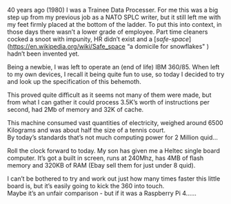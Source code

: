 40 years ago  (1980) I was a Trainee Data Processer. For me this was a big step up from my previous job as a NATO SPLC writer, but 
it still left me with my feet firmly placed at the bottom of the ladder.  To put this into context, in those days there wasn’t a 
lower grade of employee. Part time cleaners cocked a snoot with impunity, HR didn’t exist and a
[_safe-space_](https://en.wikipedia.org/wiki/Safe_space “a domicile for snowflakes" ) hadn’t been invented yet.  

Being a newbie, I was left to operate an (end of life) IBM 360/85. When left to my own devices, I recall it being quite 
fun to use, so today I decided to try and look up the specification of this behemoth.  

This proved quite difficult as it seems not many of them were made, but from what I can gather it could process 3.5K’s worth of 
instructions per second, had 2Mb of memory and 32K of cache. 

This machine consumed vast quantities of electricity, weighed around 6500 Kilograms and was about half the size of a tennis court.  
By today’s standards that’s not much computing power for 2 Million quid...

Roll the clock forward to today. My son has given me a Heltec single board computer. It’s got a built in screen, runs at 240Mhz, 
has 4MB of flash memory and 320KB of RAM (Ebay sell them for  just under 8 quid). 

I can’t be bothered to try and work out just how many times faster this little board is,  but it’s easily going to kick the 360 into touch.  
Maybe it’s an unfair comparison - but if it was a Raspberry Pi 4…...
